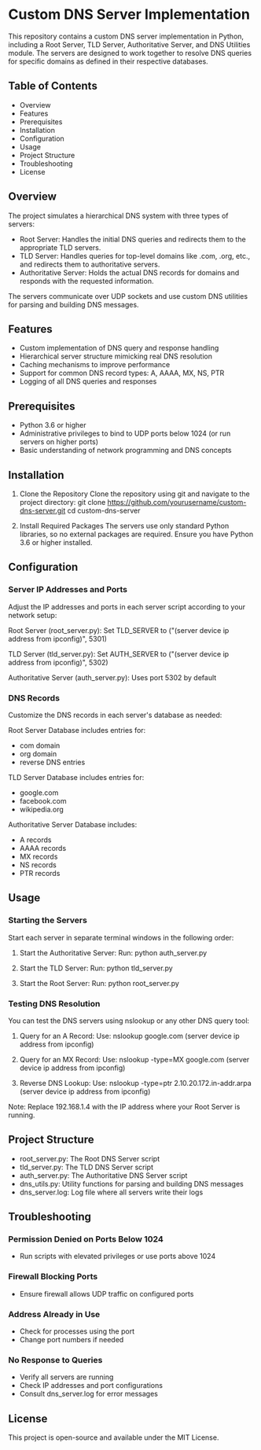 # Custom DNS Server Implementation

This repository contains a custom DNS server implementation in Python, including a Root Server, TLD Server, Authoritative Server, and DNS Utilities module. The servers are designed to work together to resolve DNS queries for specific domains as defined in their respective databases.

## Table of Contents
- Overview
- Features
- Prerequisites
- Installation
- Configuration
- Usage
- Project Structure
- Troubleshooting
- License

## Overview

The project simulates a hierarchical DNS system with three types of servers:

- Root Server: Handles the initial DNS queries and redirects them to the appropriate TLD servers.
- TLD Server: Handles queries for top-level domains like .com, .org, etc., and redirects them to authoritative servers.
- Authoritative Server: Holds the actual DNS records for domains and responds with the requested information.

The servers communicate over UDP sockets and use custom DNS utilities for parsing and building DNS messages.

## Features

- Custom implementation of DNS query and response handling
- Hierarchical server structure mimicking real DNS resolution
- Caching mechanisms to improve performance
- Support for common DNS record types: A, AAAA, MX, NS, PTR
- Logging of all DNS queries and responses

## Prerequisites

- Python 3.6 or higher
- Administrative privileges to bind to UDP ports below 1024 (or run servers on higher ports)
- Basic understanding of network programming and DNS concepts

## Installation

1. Clone the Repository
Clone the repository using git and navigate to the project directory:
git clone https://github.com/yourusername/custom-dns-server.git
cd custom-dns-server

2. Install Required Packages
The servers use only standard Python libraries, so no external packages are required.
Ensure you have Python 3.6 or higher installed.

## Configuration

### Server IP Addresses and Ports

Adjust the IP addresses and ports in each server script according to your network setup:

Root Server (root_server.py):
Set TLD_SERVER to ("(server device ip address from ipconfig)", 5301)

TLD Server (tld_server.py):
Set AUTH_SERVER to ("(server device ip address from ipconfig)", 5302)

Authoritative Server (auth_server.py):
Uses port 5302 by default

### DNS Records

Customize the DNS records in each server's database as needed:

Root Server Database includes entries for:
- com domain
- org domain
- reverse DNS entries

TLD Server Database includes entries for:
- google.com
- facebook.com
- wikipedia.org

Authoritative Server Database includes:
- A records
- AAAA records
- MX records
- NS records
- PTR records

## Usage

### Starting the Servers

Start each server in separate terminal windows in the following order:

1. Start the Authoritative Server:
   Run: python auth_server.py

2. Start the TLD Server:
   Run: python tld_server.py

3. Start the Root Server:
   Run: python root_server.py

### Testing DNS Resolution

You can test the DNS servers using nslookup or any other DNS query tool:

1. Query for an A Record:
   Use: nslookup google.com (server device ip address from ipconfig)

2. Query for an MX Record:
   Use: nslookup -type=MX google.com (server device ip address from ipconfig)

3. Reverse DNS Lookup:
   Use: nslookup -type=ptr 2.10.20.172.in-addr.arpa (server device ip address from ipconfig)

Note: Replace 192.168.1.4 with the IP address where your Root Server is running.

## Project Structure

- root_server.py: The Root DNS Server script
- tld_server.py: The TLD DNS Server script
- auth_server.py: The Authoritative DNS Server script
- dns_utils.py: Utility functions for parsing and building DNS messages
- dns_server.log: Log file where all servers write their logs

## Troubleshooting

### Permission Denied on Ports Below 1024
- Run scripts with elevated privileges or use ports above 1024

### Firewall Blocking Ports
- Ensure firewall allows UDP traffic on configured ports

### Address Already in Use
- Check for processes using the port
- Change port numbers if needed

### No Response to Queries
- Verify all servers are running
- Check IP addresses and port configurations
- Consult dns_server.log for error messages

## License

This project is open-source and available under the MIT License.
